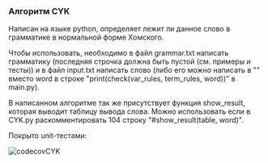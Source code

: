 ### Алгоритм CYK 
 
Написан на языке python, определяет лежит ли данное слово в грамматике в нормальной форме Хомского. 
 
Чтобы использовать, необходимо в файл grammar.txt написать грамматику (последняя строчка должна быть пустой (см. примеры и тесты)) и в файл input.txt написать слово (либо его можно написать в "" вместо word в строке "print(check(var_rules, term_rules, word))" в main.py). 
 
В написанном алгоритме так же присутствует функция show_result, которая выводит таблицу вывода слова. Можно использовать если в CYK.py раскомментировать 104 строку "#show_result(table, word)".
 
Покрыто unit-тестами:  
 
![codecovCYK](https://user-images.githubusercontent.com/91114932/205451145-5842817d-9b72-4306-941f-cd10fde87a58.png)
